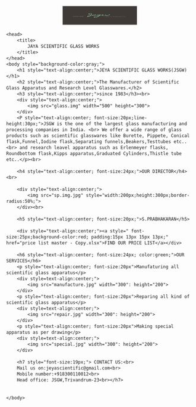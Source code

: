 <!DOCTYPE html>
<html>
		<div style="text-align:center;">
		<img src="jsgwlogo.jpg.jpeg" width="200" height="50"></div>
		
	<head>
		<title>
			JAYA SCIENTIFIC GLASS WORKS
		</title>
	</head>
	<body style="background-color:gray;">
		<h1 style="text-align:center;">JEYA SCIENTIFIC GLASS WORKS(JSGW)</h1>
		<h2 style="text-align:center;">The Manufacturer of Scientific Glass Apparatus and Research Level Glasswares.</h2>
		<h3 style="text-align:center;">since 1983</h3><br>
		<div style="text-align:center;">
			<img src="glass.img" width="500" height="300">
		</div>
		<P style="text-align:center; font-size:20px;line-height:30px;">JSGW is the one of the largest glass manufacturing and processing companies in India. <br> We offer a wide range of glass products such as scientific glasswares like Burette, Pippete, Conical flask,Funnel,Iodine flask,Separating funnels,Beakers,Testtubes etc..<br> and research leavel apparatus such as Erlenmeyer flasks, Roundbottom flask,Kipps apparatus,Graduated Cylinders,Thistle tube etc..</p><br>

		<h4 style="text-align:center; font-size:24px;">OUR DIRECTOR</h4><br>

		<div style="text-align:center;">
			<img src="sp.img.jpg" style="width:200px;height:300px;border-radius:50%;">
		</div><br>

		<h5 style="text-align:center; font-size:20px;">S.PRABHAKARAN</h5>
		
		<div style="text-align:center;"><a style=" font-size:25px;background-color:red; padding:15px 13px 15px 13px;" href="price list master - Copy.xlsx">FIND OUR PRICE LIST</a></div>

		<h6 style="text-align:center; font-size:24px; color:green;">OUR SERVICES</h6>
		<p style="text-align:center; font-size:20px">Manufaturing all scientific glass apparatus</p>
		<div style=text-align:center;">
			<img src="manufacture.jpg" width="300": height="200">
		</div>
		<p style="text-align:center; font-size:20px">Reparing all kind of scientific glass apparatus</p>
		<div style=text-align:center;">
			<img src="repair.jpg" width="300": height="200">
		</div>
		<p style="text-align:center; font-size:20px">Making special apparatus as per drawing</p>
		<div style=text-align:center;">
			<img src="special.jpg" width="300": height="200">
		</div>

		<h7 style="font-size:19px;"> CONTACT US:<br>
		Mail us on:jeyascientific@gmail.com<br>
		Mobile number:+918300110012<br>
		Head office: JSGW,Trivandrum-23<br></h7>
			

	</body>
</html>
